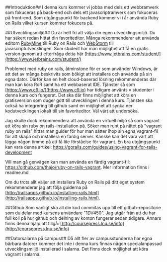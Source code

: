 ##Introduktion##
I denna kurs kommer vi jobba med dels ett webbramverk som fokuceras på back-end och dels ett javascriptramverk som fokuceras på front-end. 
Som utgångspunkt för backend kommer vi i år använda Ruby on Rails vilket kursen kommer fokucera på. 


##Utvecklingsmiljö##
Du är helt fri att välja din egen utvecklingsmiljö. Du har säkert redan hittat din favoriteditor. Många rekommenderar att använda editorn [RubyMine](https://www.jetbrains.com/ruby/) till Ruby on Rails och [WebStorm](https://www.jetbrains.com/webstorm/) till javascriptutvecklingen. Som student har man möjlighet att få en gratis version genom att efterfråga detta här [https://www.jetbrains.com/student/](https://www.jetbrains.com/student/)

Problemet med ruby on rails, åtminstone för er som använder Windows, är att det av många beskrivits som bökigt att installera och använda på sin egna dator. Därför kan en helt cloud-baserad lösning rekommenderas där man kan köra RoR samt ha ett webbaserat IDE. Tjänster så som [https://www.c9.io/](https://www.c9.io) har tidigare använts v studenter i denna kurs och fungerat. Det ska där finns möjlighet att köra en gratisversion som duger gott till utvecklingen i denna kurs. Tjänsten ska också ha integrering till github samt en möjlighet att synka ner kodutvecklingen lokalt till sin favoriteditor. Väl värt att undersöka.

Jag skulle dock rekommendera att använda en virtuell miljö så som vagrant att köra sin ruby on rails-installation på. Söker man runt på nätet på "vagrant ruby on rails" hittar man guider för hur man sätter ihop sin egna vagrant-fil för att skapa och installera en färdig server. Kanske kan det vara värt att lägga någon timme på att få lite förståelse för vagrant. En bra utgångspunkt kan vara denna artikel: https://gorails.com/guides/using-vagrant-for-rails-development

Vill man gå genvägen kan man använda en färdig vagrant-fil: https://github.com/thajo/ruby-on-rails-vagrant. Mer information finns i readme.md


Om du trots allt väljer att installera Ruby on Rails på ditt eget system rekommenderar jag att följa guiderna på [http://railsapps.github.io/installing-rails.html](http://railsapps.github.io/installing-rails.html).


##Github
Som vanligt ska all din kod commitas upp till ett github-repositorie som du delar med kursens användare "1DV450". Jag utgår från att du har full koll på hur github och delning av konton fungerar sedan tidigare. Annars finns denna hjälp att tillgå: [http://coursepress.lnu.se/info](http://coursepress.lnu.se/info)


##Datorsalarna på campus##
Då allt fler av campusstunderna har egna bärbara datorer kommer det inte i denna kurs finnas någon specialanpassad utvecklingsmiljö installerad i salarna. Det finns dock möjlighet att köra vagrant i salarna. 
